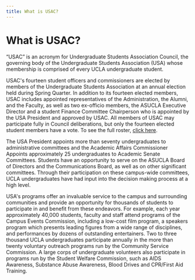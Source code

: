 ```yaml
---
title: What is USAC?
---
```


# What is USAC?

<q>USAC</q> is an acronym for Undergraduate Students Association Council, the governing body of the Undergraduate Students Association (USA) whose membership is comprised of every UCLA undergraduate student.

USAC's fourteen student officers and commissioners are elected by members of the Undergraduate Students Association at an annual election held during Spring Quarter. In addition to its fourteen elected members, USAC includes appointed representatives of the Administration, the Alumni, and the Faculty, as well as two ex-officio members, the ASUCLA Executive Director and a student Finance Committee Chairperson who is appointed by the USA President and approved by USAC. All members of USAC may participate fully in Council deliberations, but only the fourteen elected student members have a vote. To see the full roster, [click here](offices).

The USA President appoints more than seventy undergraduates to administrative committees and the Academic Affairs Commissioner Appoints approximately 25 undergraduates to Academic Senate Committees. Students have an opportunity to serve on the ASUCLA Board of Directors and the Communications Board, as well as on other significant committees. Through their participation on these campus-wide committees, UCLA undergraduates have had input into the decision making process at a high level.

USA's programs offer an invaluable service to the campus and surrounding communities and provide an opportunity for thousands of students to participate in and benefit from these endeavors. For example, each year approximately 40,000 students, faculty and staff attend programs of the Campus Events Commission, including a low-cost film program, a speakers program which presents leading figures from a wide range of disciplines, and performances by dozens of outstanding entertainers. Two to three thousand UCLA undergraduates participate annually in the more than twenty voluntary outreach programs run by the Community Service Commission. A large corps of undergraduate volunteers also participate in programs run by the Student Welfare Commission, such as AIDS Awareness, Substance Abuse Awareness, Blood Drives and CPR/First Aid Training.
